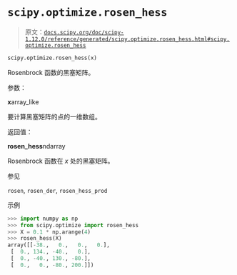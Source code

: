 # `scipy.optimize.rosen_hess`

> 原文：[`docs.scipy.org/doc/scipy-1.12.0/reference/generated/scipy.optimize.rosen_hess.html#scipy.optimize.rosen_hess`](https://docs.scipy.org/doc/scipy-1.12.0/reference/generated/scipy.optimize.rosen_hess.html#scipy.optimize.rosen_hess)

```py
scipy.optimize.rosen_hess(x)
```

Rosenbrock 函数的黑塞矩阵。

参数：

**x**array_like

要计算黑塞矩阵的点的一维数组。

返回值：

**rosen_hess**ndarray

Rosenbrock 函数在 *x* 处的黑塞矩阵。

参见

`rosen`, `rosen_der`, `rosen_hess_prod`

示例

```py
>>> import numpy as np
>>> from scipy.optimize import rosen_hess
>>> X = 0.1 * np.arange(4)
>>> rosen_hess(X)
array([[-38.,   0.,   0.,   0.],
 [  0., 134., -40.,   0.],
 [  0., -40., 130., -80.],
 [  0.,   0., -80., 200.]]) 
```
